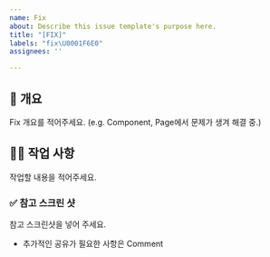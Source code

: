 ```yaml
---
name: Fix
about: Describe this issue template's purpose here.
title: "[FIX]"
labels: "fix\U0001F6E0"
assignees: ''

---
```


## 📌 개요

Fix 개요를 적어주세요. (e.g. Component, Page에서 문제가 생겨 해결 중.)

## 👩‍💻 작업 사항

작업할 내용을 적어주세요.

### ✅  참고 스크린 샷

참고 스크린샷을 넣어 주세요.

* 추가적인 공유가 필요한 사항은 Comment
